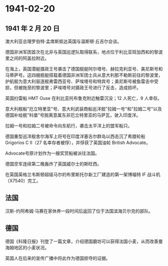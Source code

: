 # 1941-02-20

## 1941 年 2 月 20 日

澳大利亚总理罗伯特·孟席斯抵达英国与温斯顿·丘吉尔会谈。

德国非洲军团首次在北非与英国巡逻队取得联系，地点位于利比亚班加西和的黎波里之间的阿盖拉附近。

在海上，英国潜艇摄政王号袭击了德国舰艇阿尔塔号、赫拉克利亚号、美尼斯号和马蒂萨号。这四艘舰艇搭载着德国非洲军团士兵从意大利那不勒斯前往的黎波里，护航舰为意大利驱逐舰弗雷西亚号、萨埃塔号和特宾号；美尼斯号被鱼雷击中受损，但被拖至的黎波里；萨埃塔号对摄政王号进行了反击，造成损坏。

英国扫雷船 HMT Ouse 在利比亚托布鲁克附近触雷沉没；12 人死亡，9 人幸存。

意大利舰船"厄立特里亚"号、意大利武装商船巡洋舰"拉姆一号"和"拉姆二号"以及德国补给舰"科堡"号脱离意属东非厄立特里亚的马萨瓦，驶入印度洋。

拉姆一号和拉姆二号被命令向东航行，袭击太平洋上的盟军船只。

德国重型巡洋舰舍尔海军上将号在印度洋塞舌尔群岛以西击沉了希腊轮船
Grigorios C II（27 名幸存者被俘），并俘获了英国油轮 British Advocate。

Advocate号原计划作为一艘奖赏船被派往法国。

德国空军连续第二晚轰炸了英国威尔士的斯旺西。

在英国英格兰韦斯顿超级马尔的布里斯托尔新工厂建造的第一架博福特 IF
战斗机（X7540）完工。

## 法国

汉斯-约阿希姆·马赛在家休养一段时间后返回了位于法国滨海贝尔克的部队。

## 德国

德国《科隆日报》刊登了一篇文章，介绍德国磨坊可以获得法国小麦，从而改善曼海姆地区的小麦状况。

英国人在后来的宣传广播中将此作为德国掠夺的证据。

